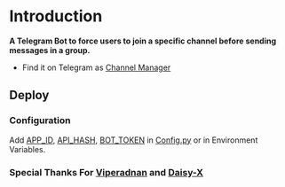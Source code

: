 # Introduction
**A Telegram Bot to force users to join a specific channel before sending messages in a group.**

- Find it on Telegram as [Channel Manager](https://t.me/TheMizukiForceSubBot)


## Deploy

### Configuration
Add [APP_ID](https://my.telegram.org/apps), [API_HASH](https://my.telegram.org/apps), [BOT_TOKEN](https://t.me/botfather) in [Config.py](Config.py) or in Environment Variables.

### Special Thanks For [Viperadnan](https://github.com/viperadnan-git/force-subscribe-telegram-bot) and [Daisy-X](https://github.com/InukaAsith/Daisy-X)
